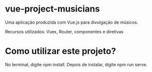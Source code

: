 # vue-project-musicians
Uma aplicação produzida com Vue.js para divulgação de músicos.

Recursos utilizados: Vuex, Router, componentes e diretivas

# Como utilizar este projeto?
No terminal, digite npm install.
Depois de instalar, digite npm run serve.
